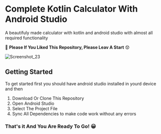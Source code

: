 # Complete Kotlin Calculator With Android Studio
 A beautifuly made calculator with kotlin and android studio with almost all required functionality

🙏 **Please If You Liked This Repository, Please Leav A Start** 😟

![Screenshot_23](https://user-images.githubusercontent.com/40666775/100444431-6eca9380-30d1-11eb-8de6-38c3d49cc943.png)

## Getting Started
To get started first you should have android studio installed in yourd device and then
1) Download Or Clone This Repository
2) Open Android Studio
3) Select The Project File
4) Sync All Dependencies to make code work without any errors

### That's it And You Are Ready To Go! 😀
